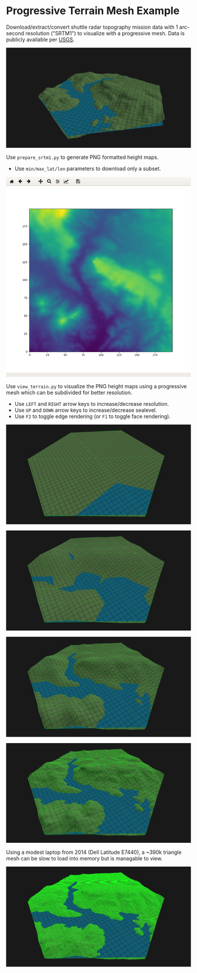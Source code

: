 # Progressive Terrain Mesh Example

Download/extract/convert shuttle radar topography mission data with 1 arc-second resolution ("SRTM1") to visualize with a progressive mesh.
Data is publicly available per [USGS](https://www.usgs.gov/centers/eros/science/usgs-eros-archive-digital-elevation-shuttle-radar-topography-mission-srtm-1-arc?qt-science_center_objects=0#qt-science_center_objects).

![Example](../../resources/screenshots/terrain/hex_terrain6.png?raw=true)

Use `prepare_srtm1.py` to generate PNG formatted height maps.

 - Use `min/max_lat/lon` parameters to download only a subset.

![Example](screenshots/heightmap.png?raw=true)

Use `view_terrain.py` to visualize the PNG height maps using a progressive mesh which can be subdivided for better resolution.

 - Use `LEFT` and `RIGHT` arrow keys to increase/decrease resolution.
 - Use `UP` and `DOWN` arrow keys to increase/decrease sealevel.
 - Use `F2` to toggle edge rendering (or `F1` to toggle face rendering).

![Example](screenshots/6-tris.png?raw=true "6 triangles")

![Example](screenshots/96-tris.png?raw=true "~96 triangles")

![Example](screenshots/1536-tris.png?raw=true "~1.5k triangles")

![Example](screenshots/24576-tris.png?raw=true "~24k triangles")

Using a modest laptop from 2014 (Dell Latitude E7440), a ~390k triangle mesh can be slow to load into memory but is managable to view.

![Example](screenshots/393216-tris.png?raw=true "393k triangles")
